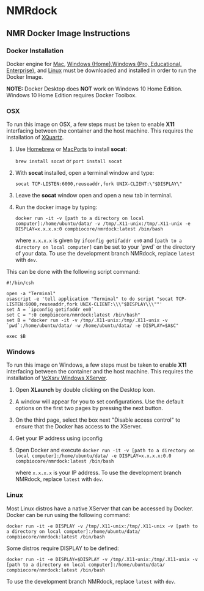 # NMRdock

## NMR Docker Image Instructions

### Docker Installation

Docker engine for [Mac](https://docs.docker.com/docker-for-mac/install/), [Windows (Home)](https://docs.docker.com/toolbox/overview/),[Windows (Pro, Educational, Enterprise)](https://docs.docker.com/docker-for-windows/install/), and [Linux](https://docs.docker.com/v17.12/install/) must be downloaded and installed in order to run the Docker Image.

**NOTE:** Docker Desktop does **NOT** work on Windows 10 Home Edition. Windows 10 Home Edition requires Docker Toolbox.

### OSX

To run this image on OSX, a few steps must be taken to enable **X11** interfacing between the container and the host machine. This requires the installation of [XQuartz](https://www.xquartz.org/).

1.  Use [Homebrew](https://brew.sh/) or [MacPorts](https://www.macports.org/) to install **socat**:

	`brew install socat` or `port install socat`
2. With **socat** installed, open a terminal window and type:

	`socat TCP-LISTEN:6000,reuseaddr,fork UNIX-CLIENT:\"$DISPLAY\"`
3. Leave the **socat** window open and open a new tab in terminal.
4. Run the docker image by typing:

	`docker run -it -v [path to a directory on local computer]:/home/ubuntu/data/ -v /tmp/.X11-unix:/tmp/.X11-unix -e DISPLAY=x.x.x.x:0 compbiocore/nmrdock:latest /bin/bash`

	where `x.x.x.x` is given by `ifconfig getifaddr en0` and `[path to a directory on local computer]` can be set to your \`pwd\` or the directory of your data. To use the development branch NMRdock, replace `latest` with `dev`.

This can be done with the following script command:
```
#!/bin/csh

open -a "Terminal"
osascript -e 'tell application "Terminal" to do script "socat TCP-LISTEN:6000,reuseaddr,fork UNIX-CLIENT:\\\"$DISPLAY\\\""'
set A = `ipconfig getifaddr en0`
set C = ":0 compbiocore/nmrdock:latest /bin/bash"
set B = "docker run -it -v /tmp/.X11-unix:/tmp/.X11-unix -v `pwd`:/home/ubuntu/data/ -w /home/ubuntu/data/ -e DISPLAY=$A$C"

exec $B
```
### Windows

To run this image on Windows, a few steps must be taken to enable **X11** interfacing between the container and the host machine. This requires the installation of [VcXsrv Windows XServer](https://sourceforge.net/projects/vcxsrv/).

1. Open **XLaunch** by double clicking on the Desktop Icon.

2. A window will appear for you to set configurations. Use the default options on the first two pages by pressing the next button.

3. On the third page, select the box next "Disable access control" to ensure that the Docker has access to the XServer.

4. Get your IP address using ipconfig 

5. Open Docker and execute `docker run -it -v [path to a directory on local computer]:/home/ubuntu/data/ -e DISPLAY=x.x.x.x:0.0 compbiocore/nmrdock:latest /bin/bash`

	where `x.x.x.x` is your IP address. To use the development branch NMRdock, replace `latest` with `dev`.

### Linux
Most Linux distros have a native XServer that can be accessed by Docker. Docker can be run using the following command:

`docker run -it -e DISPLAY -v /tmp/.X11-unix:/tmp/.X11-unix -v [path to a directory on local computer]:/home/ubuntu/data/ compbiocore/nmrdock:latest /bin/bash`

Some distros require DISPLAY to be defined:

`docker run -it -e DISPLAY=$DISPLAY -v /tmp/.X11-unix:/tmp/.X11-unix -v [path to a directory on local computer]:/home/ubuntu/data/ compbiocore/nmrdock:latest /bin/bash`

To use the development branch NMRdock, replace `latest` with `dev`.
